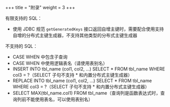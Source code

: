 +++
title = "附录"
weight = 3
+++

有限支持的 SQL：

- 使用 JDBC 规范 `getGeneratedKeys` 接口返回自增主键时，需要配合使用支持自增的分布式主键生成器，不支持其他类型的分布式主键生成器

不支持的 SQL：

- CASE WHEN 中包含子查询
- CASE WHEN 中使用逻辑表名（请使用表别名）
- INSERT INTO tbl_name (col1, col2, …) SELECT * FROM tbl_name WHERE col3 = ?（SELECT 子句不支持 * 和内置分布式主键生成器）
- REPLACE INTO tbl_name (col1, col2, …) SELECT * FROM tbl_name WHERE col3 = ?（SELECT 子句不支持 * 和内置分布式主键生成器）
- SELECT MAX(tbl_name.col1) FROM tbl_name（查询列是函数表达式时，查询列前不能使用表名，可以使用表别名）
